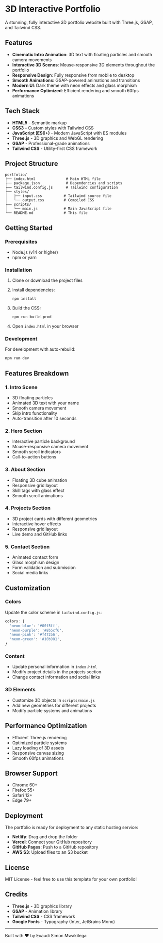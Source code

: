 # 3D Interactive Portfolio

A stunning, fully interactive 3D portfolio website built with Three.js, GSAP, and Tailwind CSS.

## Features

- **Cinematic Intro Animation**: 3D text with floating particles and smooth camera movements
- **Interactive 3D Scenes**: Mouse-responsive 3D elements throughout the portfolio
- **Responsive Design**: Fully responsive from mobile to desktop
- **Smooth Animations**: GSAP-powered animations and transitions
- **Modern UI**: Dark theme with neon effects and glass morphism
- **Performance Optimized**: Efficient rendering and smooth 60fps animations

## Tech Stack

- **HTML5** - Semantic markup
- **CSS3** - Custom styles with Tailwind CSS
- **JavaScript (ES6+)** - Modern JavaScript with ES modules
- **Three.js** - 3D graphics and WebGL rendering
- **GSAP** - Professional-grade animations
- **Tailwind CSS** - Utility-first CSS framework

## Project Structure

```
portfolio/
├── index.html              # Main HTML file
├── package.json            # Dependencies and scripts
├── tailwind.config.js      # Tailwind configuration
├── styles/
│   ├── input.css          # Tailwind source file
│   └── output.css         # Compiled CSS
├── scripts/
│   └── main.js            # Main JavaScript file
└── README.md              # This file
```

## Getting Started

### Prerequisites

- Node.js (v14 or higher)
- npm or yarn

### Installation

1. Clone or download the project files
2. Install dependencies:
   ```bash
   npm install
   ```

3. Build the CSS:
   ```bash
   npm run build-prod
   ```

4. Open `index.html` in your browser

### Development

For development with auto-rebuild:
```bash
npm run dev
```

## Features Breakdown

### 1. Intro Scene
- 3D floating particles
- Animated 3D text with your name
- Smooth camera movement
- Skip intro functionality
- Auto-transition after 10 seconds

### 2. Hero Section
- Interactive particle background
- Mouse-responsive camera movement
- Smooth scroll indicators
- Call-to-action buttons

### 3. About Section
- Floating 3D cube animation
- Responsive grid layout
- Skill tags with glass effect
- Smooth scroll animations

### 4. Projects Section
- 3D project cards with different geometries
- Interactive hover effects
- Responsive grid layout
- Live demo and GitHub links

### 5. Contact Section
- Animated contact form
- Glass morphism design
- Form validation and submission
- Social media links

## Customization

### Colors
Update the color scheme in `tailwind.config.js`:
```javascript
colors: {
  'neon-blue': '#00f5ff',
  'neon-purple': '#8b5cf6',
  'neon-pink': '#f472b6',
  'neon-green': '#10b981',
}
```

### Content
- Update personal information in `index.html`
- Modify project details in the projects section
- Change contact information and social links

### 3D Elements
- Customize 3D objects in `scripts/main.js`
- Add new geometries for different projects
- Modify particle systems and animations

## Performance Optimization

- Efficient Three.js rendering
- Optimized particle systems
- Lazy loading of 3D assets
- Responsive canvas sizing
- Smooth 60fps animations

## Browser Support

- Chrome 60+
- Firefox 55+
- Safari 12+
- Edge 79+

## Deployment

The portfolio is ready for deployment to any static hosting service:

- **Netlify**: Drag and drop the folder
- **Vercel**: Connect your GitHub repository
- **GitHub Pages**: Push to a GitHub repository
- **AWS S3**: Upload files to an S3 bucket

## License

MIT License - feel free to use this template for your own portfolio!

## Credits

- **Three.js** - 3D graphics library
- **GSAP** - Animation library
- **Tailwind CSS** - CSS framework
- **Google Fonts** - Typography (Inter, JetBrains Mono)

---

Built with ❤️ by Exaudi Simon Mwakitega
